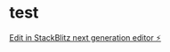 # test

[Edit in StackBlitz next generation editor ⚡️](https://stackblitz.com/~/github.com/MorrisonCole/test)